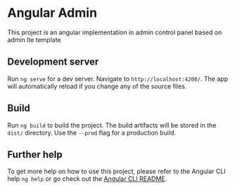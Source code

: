 # Angular Admin

This project is an angular implementation in admin control panel based on admin lte template

## Development server

Run `ng serve` for a dev server. Navigate to `http://localhost:4200/`. The app will automatically reload if you change any of the source files.

## Build

Run `ng build` to build the project. The build artifacts will be stored in the `dist/` directory. Use the `--prod` flag for a production build.

## Further help

To get more help on how to use this project, please refer to the Angular CLI help `ng help` or go check out the [Angular CLI README](https://github.com/angular/angular-cli/blob/master/README.md).
